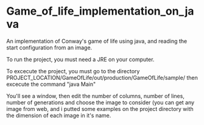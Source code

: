 # Game_of_life_implementation_on_java
An implementation of Conway's game of life using java, and reading the start configuration from an image.


To run the project, you must need a JRE on your computer.

To excecute the project, you must go to the directory PROJECT_LOCATION/GameOfLife/out/production/GameOfLife/sample/ 
then excecute the command "java Main"

You'll see a window, then edit the number of columns, number of lines, number of generations and choose the image to consider (you can get any image from web, and i putted some examples on the project directory with the dimension of each image in it's name.
